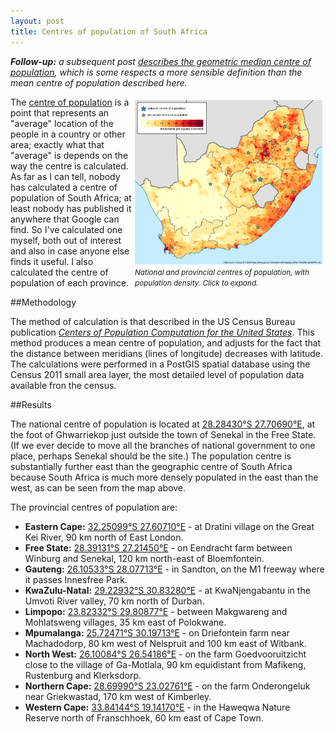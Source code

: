 ```yaml
---
layout: post
title: Centres of population of South Africa
---
```


***Follow-up:*** *a subsequent post [describes the geometric median centre of population](/geometric-mean-centres/), which is some respects a more sensible definition than the mean centre of population described here.*

<div style="float:right;width:300px;padding:5px;">
<a href="/images/mean-centres-150dpi.png" target="_blank"><img src="/images/mean-centres-60dpi.png" width="300" height="263" /></a>
<i><small>National and provincial centres of population, with population density. Click to expand.</small></i>
</div>

The [centre of population](http://en.wikipedia.org/wiki/Center_of_population) is a point that represents an "average" location of the people in a country or other area; exactly what that "average" is depends on the way the centre is calculated. As far as I can tell, nobody has calculated a centre of population of South Africa; at least nobody has published it anywhere that Google can find. So I've calculated one myself, both out of interest and also in case anyone else finds it useful. I also calculated the centre of population of each province.

##Methodology

The method of calculation is that described in the US Census Bureau publication *[Centers of Population Computation for the United States](http://www.census.gov/geo/reference/pdfs/cenpop2010/COP2010_documentation.pdf)*. This method produces a mean centre of population, and adjusts for the fact that the distance between meridians (lines of longitude) decreases with latitude. The calculations were performed in a PostGIS spatial database using the Census 2011 small area layer, the most detailed level of population data available fron the census.

##Results

The national centre of population is located at [28.28430°S 27.70690°E](http://www.google.co.za/maps/place/-28.28430,27.70690/@-28.28430,27.70690,10z/), at the foot of Ghwarriekop just outside the town of Senekal in the Free State. (If we ever decide to move all the branches of national government to one place, perhaps Senekal should be the site.) The population centre is substantially further east than the geographic centre of South Africa because South Africa is much more densely populated in the east than the west, as can be seen from the map above.

The provincial centres of population are:

* **Eastern Cape:** [32.25099°S 27.60710°E](http://www.google.co.za/maps/place/-32.25099,27.60710/@-32.25099,27.60710,10z/) - at Dratini village on the Great Kei River, 90 km north of East London.
* **Free State:** [28.39131°S 27.21450°E](http://www.google.co.za/maps/place/-28.39131,27.21450/@-28.39131,27.21450,10z/) - on Eendracht farm between Winburg and Senekal, 120 km north-east of Bloemfontein.
* **Gauteng:** [26.10533°S 28.07713°E](http://www.google.co.za/maps/place/-26.10533,28.07713/@-26.10533,28.07713,10z/) - in Sandton, on the M1 freeway where it passes Innesfree Park.
* **KwaZulu-Natal:** [29.22932°S 30.83280°E](http://www.google.co.za/maps/place/-29.22932,30.83280/@-29.22932,30.83280,10z/) - at KwaNjengabantu in the Umvoti River valley, 70 km north of Durban.
* **Limpopo:** [23.82332°S 29.80877°E](http://www.google.co.za/maps/place/-23.82332,29.80877/@-23.82332,29.80877,10z/) - between Makgwareng and Mohlatsweng villages, 35 km east of Polokwane.
* **Mpumalanga:** [25.72471°S 30.19713°E](http://www.google.co.za/maps/place/-25.72471,30.19713/@-25.72471,30.19713,10z/) - on Driefontein farm near Machadodorp, 80 km west of Nelspruit and 100 km east of Witbank.
* **North West:** [26.10084°S 26.54186°E](http://www.google.co.za/maps/place/-26.10084,26.54186/@-26.10084,26.54186,10z/) - on the farm Goedvooruitzicht close to the village of Ga-Motlala, 90 km equidistant from Mafikeng, Rustenburg and Klerksdorp.
* **Northern Cape:** [28.69990°S 23.02761°E](http://www.google.co.za/maps/place/-28.69990,23.02761/@-28.69990,23.02761,10z/) - on the farm Onderongeluk near Griekwastad, 170 km west of Kimberley.
* **Western Cape:** [33.84144°S 19.14170°E](http://www.google.co.za/maps/place/-33.84144,19.14170/@-33.84144,19.14170,10z/) - in the Haweqwa Nature Reserve north of Franschhoek, 60 km east of Cape Town.
